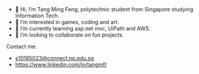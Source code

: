 - 👋 Hi, I’m Tang Ming Feng, polytechnic student from Singapore studying Information Tech.
- 👀 I’m interested in games, coding and art.
- 🌱 I’m currently learning asp.net mvc, UiPath and AWS.
- 💞️ I’m looking to collaborate on fun projects.

Contact me:
* s10185023@connect.np.edu.sg
* https://www.linkedin.com/in/tangmf/

<!---
tangmf/tangmf is a ✨ special ✨ repository because its `README.md` (this file) appears on your GitHub profile.
You can click the Preview link to take a look at your changes.
--->
